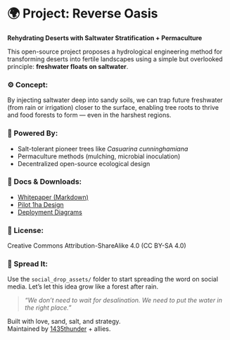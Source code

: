 # 🌍 Project: Reverse Oasis
**Rehydrating Deserts with Saltwater Stratification + Permaculture**

This open-source project proposes a hydrological engineering method for transforming deserts into fertile landscapes using a simple but overlooked principle: **freshwater floats on saltwater**.

### ⚙️ Concept:
By injecting saltwater deep into sandy soils, we can trap future freshwater (from rain or irrigation) closer to the surface, enabling tree roots to thrive and food forests to form — even in the harshest regions.

### 🌿 Powered By:
- Salt-tolerant pioneer trees like *Casuarina cunninghamiana*
- Permaculture methods (mulching, microbial inoculation)
- Decentralized open-source ecological design

### 📄 Docs & Downloads:
- [Whitepaper (Markdown)](whitepaper.md)
- [Pilot 1ha Design](pilot_plot_design_1ha.pdf)
- [Deployment Diagrams](reverse-oasis-diagram-v1.png)

### 🔄 License:
Creative Commons Attribution-ShareAlike 4.0 (CC BY-SA 4.0)

### 📣 Spread It:
Use the `social_drop_assets/` folder to start spreading the word on social media. Let’s let this idea grow like a forest after rain.

> *“We don’t need to wait for desalination. We need to put the water in the right place.”*

Built with love, sand, salt, and strategy.  
Maintained by [1435thunder](https://github.com/1435thunder) + allies.
